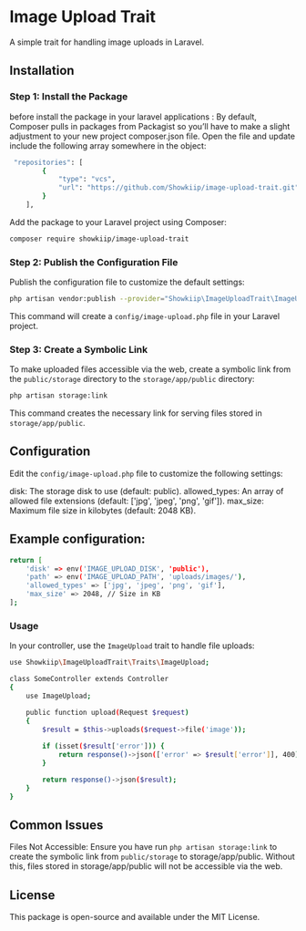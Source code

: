 # Image Upload Trait

A simple trait for handling image uploads in Laravel.

## Installation

### Step 1: Install the Package
before install the package in your laravel applications :
By default, Composer pulls in packages from Packagist so you’ll have to make a slight adjustment to your new project composer.json file. Open the file and update include the following array somewhere in the object:
```bash
 "repositories": [
        {
            "type": "vcs",
            "url": "https://github.com/Showkiip/image-upload-trait.git"
        }
    ],
```
Add the package to your Laravel project using Composer:



 ```bash
composer require showkiip/image-upload-trait
```
### Step 2: Publish the Configuration File

Publish the configuration file to customize the default settings:

```bash
php artisan vendor:publish --provider="Showkiip\ImageUploadTrait\ImageUploadServiceProvider"
```

This command will create a `config/image-upload.php` file in your Laravel project.

### Step 3: Create a Symbolic Link

To make uploaded files accessible via the web, create a symbolic link from the `public/storage` directory to the `storage/app/public` directory:

```bash
php artisan storage:link
```
This command creates the necessary link for serving files stored in `storage/app/public`.

## Configuration

Edit the `config/image-upload.php` file to customize the following settings:

disk: The storage disk to use (default: public).
allowed_types: An array of allowed file extensions (default: ['jpg', 'jpeg', 'png', 'gif']).
max_size: Maximum file size in kilobytes (default: 2048 KB).

## Example configuration:


```bash
return [
    'disk' => env('IMAGE_UPLOAD_DISK', 'public'),
    'path' => env('IMAGE_UPLOAD_PATH', 'uploads/images/'),
    'allowed_types' => ['jpg', 'jpeg', 'png', 'gif'],
    'max_size' => 2048, // Size in KB
];
```

### Usage

In your controller, use the `ImageUpload` trait to handle file uploads:

```bash
use Showkiip\ImageUploadTrait\Traits\ImageUpload;

class SomeController extends Controller
{
    use ImageUpload;

    public function upload(Request $request)
    {
        $result = $this->uploads($request->file('image'));
        
        if (isset($result['error'])) {
            return response()->json(['error' => $result['error']], 400);
        }

        return response()->json($result);
    }
}

```
## Common Issues

Files Not Accessible: Ensure you have run `php artisan storage:link` to create the symbolic link from `public/storage` to storage/app/public. Without this, files stored in storage/app/public will not be accessible via the web.

## License

This package is open-source and available under the MIT License.




